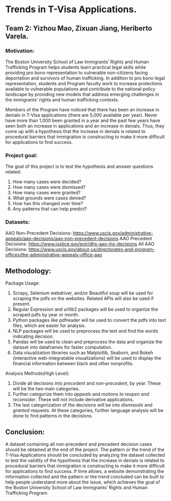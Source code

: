 # Trends in T-Visa Applications.
## Team 2: Yizhou Mao, Zixuan Jiang, Heriberto Varela.
### Motivation:
The Boston University School of Law Immigrants’ Rights and Human Trafficking Program helps students learn practical legal skills while providing pro bono representation to vulnerable non-citizens facing deportation and survivors of human trafficking. In addition to pro bono legal representation, students and Program faculty work to increase protections available to vulnerable populations and contribute to the national policy landscape by providing new models that address emerging challenges in the immigrants’ rights and human trafficking contexts.

Members of the Program have noticed that there has been an increase in denials in T-Visa applications (there are 5,000 available per year). Never have more than 1,000 been granted in a year and the past few years have seen both an increase in applications and an increase in denials. Thus, they come up with a hypothesis that the increase in denials is related to procedural barriers that immigration is constructing to make it more difficult for applications to find success.

### Project goal:
The goal of this project is to test the hypothesis and answer questions related:
  1. How many cases were decided?
  2. How many cases were dismissed?
  3. How many cases were granted?
  4. What grounds were cases denied?
  5. How has this changed over time?
  6. Any patterns that can help predict?

### Datasets: 
AAO Non-Precedent Decisions:
https://www.uscis.gov/administrative-appeals/aao-decisions/aao-non-precedent-decisions
AAO Precedent Decisions:
https://www.justice.gov/eoir/dhs-aao-ins-decisions
All AAO Decisions:
https://www.uscis.gov/about-us/directorates-and-program-offices/the-administrative-appeals-office-aao

## Methodology:
Package Usage:
  1. Scrapy, Selenium webdriver, and/or Beautiful soup will be used for scraping the pdfs on the websites. Related APIs will also be used if present.
  2. Regular Expression and urllib2 packages will be used to organize the scraped pdfs by year or month.
  3. Python packages like pdfreader will be used to convert the pdfs into text files, which are easier for analysis.
  4. NLP packages will be used to preprocess the text and find the words indicating decision.
  5. Pandas will be used to clean and preprocess the data and organize the dataset into dataframes for faster computation.
  6. Data visualization libraries such as Matplotlib, Seaborn, and Bokeh (interactive web-integratable visualizations) will be used to display the financial information between black and other nonprofits.

Analysis Methods(High Level):
  1. Divide all decisions into *precedent* and *non-precedent*, by year. These will be the two main categories. 
  2. Further categorize them into *appeals* and *motions to reopen and reconsider*. These will not include derivative applications.
  3. The last categorization of the decisions will be into *dismissals* and *granted* requests. At these categories, further language analysis will be done to find patterns in the decisions. 
  
## Conclusion:
  A dataset containing all non-precedent and precedent decision cases should be obtained at the end of the project. The pattern or the trend of the T-Visa Applications should be concluded by analyzing the dataset collected to test the validity of the hypothesis that the increase in denials is related to procedural barriers that immigration is constructing to make it more difficult for applications to find success. If time allows, a website demonstrating the information collected and the pattern or the trend concluded can be built to help people understand more about the issue, which achieves the goal of the Boston University School of Law Immigrants’ Rights and Human Trafficking Program.
